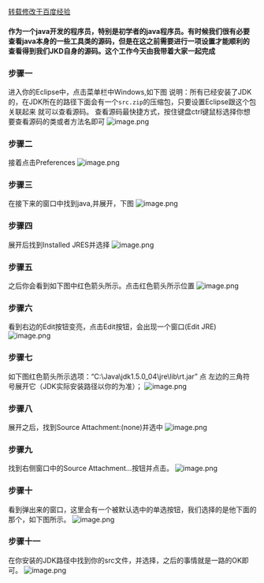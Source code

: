 [转载修改于百度经验](https://jingyan.baidu.com/album/0f5fb09904ef056d8334ea23.html?picindex=2)

#### 作为一个java开发的程序员，特别是初学者的java程序员。有时候我们很有必要查看java本身的一些工具类的源码，但是在这之前需要进行一项设置才能顺利的查看得到我们JKD自身的源码。这个工作今天由我带着大家一起完成


### 步骤一

进入你的Eclipse中，点击菜单栏中Windows,如下图
说明：所有已经安装了JDK的，在JDK所在的路径下面会有一个`src.zip`的压缩包，只要设置Eclipse跟这个包关联起来 就可以查看源码。
查看源码最快捷方式，按住键盘ctrl键鼠标选择你想要查看源码的类或者方法名即可
![image.png](https://upload-images.jianshu.io/upload_images/14555448-0490d95f9f6b0b20.png?imageMogr2/auto-orient/strip%7CimageView2/2/w/1240)
### 步骤二

接着点击Preferences
![image.png](https://upload-images.jianshu.io/upload_images/14555448-20d7bca85d953563.png?imageMogr2/auto-orient/strip%7CimageView2/2/w/1240)
### 步骤三

在接下来的窗口中找到java,并展开，下图 
![image.png](https://upload-images.jianshu.io/upload_images/14555448-e00e96f224747d59.png?imageMogr2/auto-orient/strip%7CimageView2/2/w/1240)
### 步骤四

展开后找到Installed JRES并选择
![image.png](https://upload-images.jianshu.io/upload_images/14555448-e62d36ce165e77d6.png?imageMogr2/auto-orient/strip%7CimageView2/2/w/1240)
### 步骤五

之后你会看到如下图中红色箭头所示。点击红色箭头所示位置
![image.png](https://upload-images.jianshu.io/upload_images/14555448-2ab0e6fb1252befa.png?imageMogr2/auto-orient/strip%7CimageView2/2/w/1240)
### 步骤六

看到右边的Edit按钮变亮，点击Edit按钮，会出现一个窗口(Edit JRE)
![image.png](https://upload-images.jianshu.io/upload_images/14555448-dc9a80cb1e8f86be.png?imageMogr2/auto-orient/strip%7CimageView2/2/w/1240)
### 步骤七

如下图红色箭头所示选项：“C:\Java\jdk1.5.0_04\jre\lib\rt.jar” 点 左边的三角符号展开它（JDK实际安装路径以你的为准）；
![image.png](https://upload-images.jianshu.io/upload_images/14555448-5a193a95f78f8659.png?imageMogr2/auto-orient/strip%7CimageView2/2/w/1240)
### 步骤八

展开之后，找到Source Attachment:(none)并选中
![image.png](https://upload-images.jianshu.io/upload_images/14555448-c653f00e1c7ab07b.png?imageMogr2/auto-orient/strip%7CimageView2/2/w/1240)
### 步骤九

找到右侧窗口中的Source Attachment...按钮并点击。
![image.png](https://upload-images.jianshu.io/upload_images/14555448-9a72f9e3132f258f.png?imageMogr2/auto-orient/strip%7CimageView2/2/w/1240)
### 步骤十

看到弹出来的窗口，这里会有一个被默认选中的单选按钮，我们选择的是他下面的那个，如下图所示。
![image.png](https://upload-images.jianshu.io/upload_images/14555448-718f1af62b823731.png?imageMogr2/auto-orient/strip%7CimageView2/2/w/1240)
### 步骤十一

在你安装的JDK路径中找到你的src文件，并选择，之后的事情就是一路的OK即可。
![image.png](https://upload-images.jianshu.io/upload_images/14555448-738dd3860bf7fa8c.png?imageMogr2/auto-orient/strip%7CimageView2/2/w/1240)